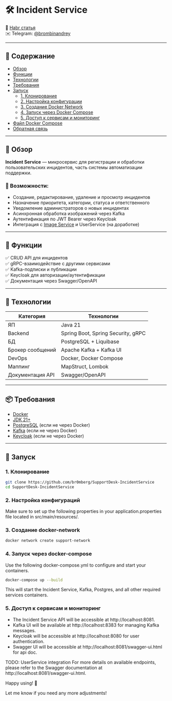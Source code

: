 # 🛠 Incident Service

📘 [Habr статья](https://habr.com/ru/articles/870640/)  
✉️ Telegram: [@brombinandrey](https://t.me/brombinandrey)

---

## 📖 Содержание

- [Обзор](#-обзор)
- [Функции](#-функции)
- [Технологии](#-технологии)
- [Требования](#-требования)
- [Запуск](#-запуск)
  - [1. Клонирование](#1-клонирование)
  - [2. Настройка конфигурации](#2-настройка-конфигурации)
  - [3. Создание Docker Network](#3-создание-docker-network)
  - [4. Запуск через Docker Compose](#4-запуск-через-docker-compose)
  - [5. Доступ к сервисам и мониторинг](#5-доступ-к-сервисам-и-мониторинг)
- [Файл Docker Compose](#-файл-docker-compose)
- [Обратная связь](#-обратная-связь)

---

## 🧭 Обзор

**Incident Service** — микросервис для регистрации и обработки пользовательских инцидентов, часть системы автоматизации поддержки.

### 💼 Возможности:

- Создание, редактирование, удаление и просмотр инцидентов
- Назначение приоритета, категории, статуса и ответственного
- Уведомление администраторов о новых инцидентах
- Асинхронная обработка изображений через Kafka
- Аутентификация по JWT Bearer через Keycloak
- Интеграция с [Image Service](https://github.com/br0mberg/SupportDesk-ImageService) и UserService (на доработке)

---

## 🚀 Функции

✅ CRUD API для инцидентов  
✅ gRPC-взаимодействие с другими сервисами  
✅ Kafka-подписки и публикации  
✅ Keycloak для авторизации/аутентификации  
✅ Документация через Swagger/OpenAPI

---

## 🔧 Технологии

| Категория         | Технологии                         |
|------------------|------------------------------------|
| ЯП                | Java 21                            |
| Backend           | Spring Boot, Spring Security, gRPC |
| БД                | PostgreSQL + Liquibase             |
| Брокер сообщений  | Apache Kafka + Kafka UI            |
| DevOps            | Docker, Docker Compose             |
| Маппинг           | MapStruct, Lombok                  |
| Документация API  | Swagger/OpenAPI                    |

---

## 📦 Требования

- [Docker](https://www.docker.com/)
- [JDK 21+](https://www.oracle.com/java/technologies/javase/jdk21-archive-downloads.html)
- [PostgreSQL](https://www.postgresql.org/) (если не через Docker)
- [Kafka](https://kafka.apache.org/downloads) (если не через Docker)
- [Keycloak](https://www.keycloak.org/) (если не через Docker)

---

## 🚀 Запуск

### 1. Клонирование

```bash
git clone https://github.com/br0mberg/SupportDesk-IncidentService
cd SupportDesk-IncidentService
```

### 2. Настройка конфигураций
Make sure to set up the following properties in your application.properties 
file located in src/main/resources/.

### 3. Создание docker-network
```bash
docker network create support-network
```
### 4. Запуск через docker-compose
Use the following docker-compose.yml to configure and start your containers.
```bash
docker-compose up --build
```
This will start the Incident Service, Kafka, Postgres, and all other required services containers.

### 5. Доступ к сервисам и мониторинг
- The Incident Service API will be accessible at http://localhost:8081.
- Kafka UI will be available at http://localhost:8383 for managing Kafka messages.
- Keycloak will be accessible at http://localhost:8080 for user authentication.
- Swagger UI will be accessible at http://localhost:8081/swagger-ui.html for api doc.

TODO: UserService integration
For more details on available endpoints, please refer to the Swagger documentation at http://localhost:8081/swagger-ui.html.

Happy using! 🎉

Let me know if you need any more adjustments!

